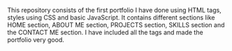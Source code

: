 This repository consists of the first portfolio I have done using HTML tags, styles using CSS and basic JavaScript. 
It contains different sections like HOME section, ABOUT ME section, PROJECTS section, SKILLS section and the CONTACT ME section.
I have included all the tags and made the portfolio very good.
